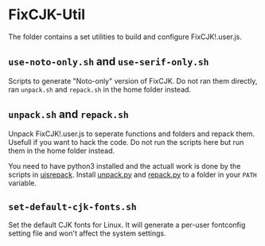 # FixCJK-Util
The folder contains a set utilities to build and configure FixCJK!.user.js.

## `use-noto-only.sh` and `use-serif-only.sh`
Scripts to generate "Noto-only" version of FixCJK. Do not ran them directly, ran `unpack.sh` and `repack.sh` in the home folder instead.

## `unpack.sh` and `repack.sh`
Unpack FixCJK!.user.js to seperate functions and folders and repack them. Usefull if you want to hack the code. Do not run the scripts here but run them in the home folder instead.

You need to have python3 installed and the actuall work is done by the scripts in [ujsrepack](https://github.com/stecue/ujsrepack). Install [unpack.py](https://github.com/stecue/ujsrepack/blob/master/unpack.py) and [repack.py](https://github.com/stecue/ujsrepack/blob/master/repack.py) to a folder in your `PATH` variable.

## `set-default-cjk-fonts.sh`
Set the default CJK fonts for Linux. It will generate a per-user fontconfig setting file and won't affect the system settings.
